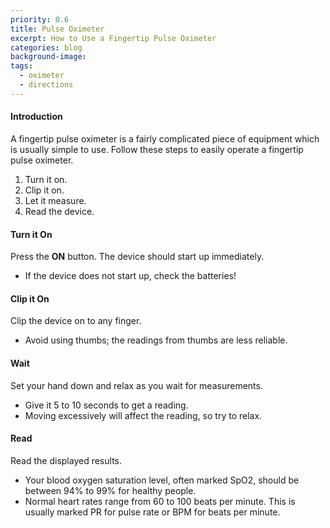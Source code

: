 ```yaml
---
priority: 0.6
title: Pulse Oximeter
excerpt: How to Use a Fingertip Pulse Oximeter
categories: blog 
background-image: 
tags:
  - oximeter
  - directions
---
```


#### Introduction 

A fingertip pulse oximeter is a fairly complicated piece of equipment which is usually simple to use. Follow these steps to easily operate a fingertip pulse oximeter.

1. Turn it on.
2. Clip it on.
3. Let it measure.
4. Read the device.

#### Turn it On
Press the __ON__ button. The device should start up immediately.
* If the device does not start up, check the batteries!

#### Clip it On
Clip the device on to any finger.
* Avoid using thumbs; the readings from thumbs are less reliable.

#### Wait 
Set your hand down and relax as you wait for measurements.
* Give it 5 to 10 seconds to get a reading.
* Moving excessively will affect the reading, so try to relax.

#### Read
Read the displayed results.
* Your blood oxygen saturation level, often marked SpO2, should be between 94% to 99% for healthy people.
* Normal heart rates range from 60 to 100 beats per minute. This is usually marked PR for pulse rate or BPM for beats per minute.

